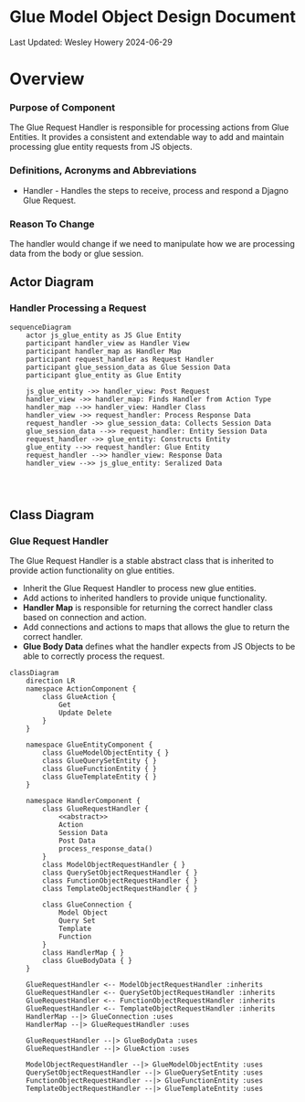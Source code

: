 # Glue Model Object Design Document 
Last Updated: Wesley Howery 2024-06-29

# Overview
### Purpose of Component 
The Glue Request Handler is responsible for processing actions from Glue Entities. It provides a consistent and
extendable way to add and maintain processing glue entity requests from JS objects.

### Definitions, Acronyms and Abbreviations
- Handler - Handles the steps to receive, process and respond a Djagno Glue Request.    

### Reason To Change
The handler would change if we need to manipulate how we are processing data from the body or glue session.

## Actor Diagram
### Handler Processing  a Request
```mermaid
sequenceDiagram
    actor js_glue_entity as JS Glue Entity
    participant handler_view as Handler View
    participant handler_map as Handler Map
    participant request_handler as Request Handler
    participant glue_session_data as Glue Session Data
    participant glue_entity as Glue Entity
        
    js_glue_entity ->> handler_view: Post Request
    handler_view ->> handler_map: Finds Handler from Action Type 
    handler_map -->> handler_view: Handler Class
    handler_view ->> request_handler: Process Response Data
    request_handler ->> glue_session_data: Collects Session Data
    glue_session_data -->> request_handler: Entity Session Data
    request_handler ->> glue_entity: Constructs Entity
    glue_entity -->> request_handler: Glue Entity
    request_handler -->> handler_view: Response Data
    handler_view -->> js_glue_entity: Seralized Data
    
    
    
```

## Class Diagram
### Glue Request Handler
The Glue Request Handler is a stable abstract class that is inherited to provide action functionality on glue entities. 
- Inherit the Glue Request Handler to process new glue entities. 
- Add actions to inherited handlers to provide unique functionality. 
- **Handler Map** is responsible for returning the correct handler class based on connection and action. 
- Add connections and actions to maps that allows the glue to return the correct handler. 
- **Glue Body Data** defines what the handler expects from JS Objects to be able to correctly process the request. 

```mermaid
classDiagram
    direction LR
    namespace ActionComponent {
        class GlueAction { 
            Get
            Update Delete
        }
    }
    
    namespace GlueEntityComponent {
        class GlueModelObjectEntity { }
        class GlueQuerySetEntity { }
        class GlueFunctionEntity { }
        class GlueTemplateEntity { }
    }
    
    namespace HandlerComponent {
        class GlueRequestHandler {
            <<abstract>>
            Action 
            Session Data 
            Post Data
            process_response_data()
        }
        class ModelObjectRequestHandler { }
        class QuerySetObjectRequestHandler { }
        class FunctionObjectRequestHandler { }
        class TemplateObjectRequestHandler { }
     
        class GlueConnection {
            Model Object
            Query Set 
            Template
            Function
        }
        class HandlerMap { }
        class GlueBodyData { } 
    }
    
    GlueRequestHandler <-- ModelObjectRequestHandler :inherits
    GlueRequestHandler <-- QuerySetObjectRequestHandler :inherits
    GlueRequestHandler <-- FunctionObjectRequestHandler :inherits
    GlueRequestHandler <-- TemplateObjectRequestHandler :inherits
    HandlerMap --|> GlueConnection :uses
    HandlerMap --|> GlueRequestHandler :uses
    
    GlueRequestHandler --|> GlueBodyData :uses
    GlueRequestHandler --|> GlueAction :uses
    
    ModelObjectRequestHandler --|> GlueModelObjectEntity :uses
    QuerySetObjectRequestHandler --|> GlueQuerySetEntity :uses
    FunctionObjectRequestHandler --|> GlueFunctionEntity :uses
    TemplateObjectRequestHandler --|> GlueTemplateEntity :uses
    
```